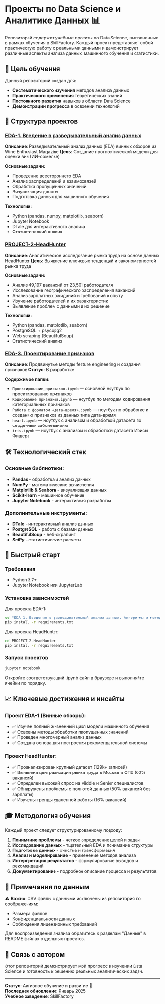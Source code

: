# Проекты по Data Science и Аналитике Данных 📊

Репозиторий содержит учебные проекты по Data Science, выполненные в рамках обучения в SkillFactory. Каждый проект представляет собой практическую работу с реальными данными и демонстрирует различные аспекты анализа данных, машинного обучения и статистики.

## 🎯 Цель обучения

Данный репозиторий создан для:
- **Систематического изучения** методов анализа данных
- **Практического применения** теоретических знаний
- **Постоянного развития** навыков в области Data Science
- **Демонстрации прогресса** в освоении технологий

## 📂 Структура проектов

### [EDA-1. Введение в разведывательный анализ данных](./EDA-1.%20Введение%20в%20разведывательный%20анализ%20данных.%20Алгоритмы%20и%20методы%20EDA/)

**Описание**: Разведывательный анализ данных (EDA) винных обзоров из Wine Enthusiast Magazine
**Цель**: Создание прогностической модели для оценки вин (ИИ-сомелье)

**Основные задачи:**
- Проведение всестороннего EDA
- Анализ распределений и взаимосвязей
- Обработка пропущенных значений
- Визуализация данных
- Подготовка данных для машинного обучения

**Технологии:**
- Python (pandas, numpy, matplotlib, seaborn)
- Jupyter Notebook
- DTale для интерактивного анализа
- Статистический анализ

### [PROJECT-2-HeadHunter](./PROJECT-2-HeadHunter/)

**Описание**: Аналитическое исследование рынка труда на основе данных HeadHunter
**Цель**: Выявление ключевых тенденций и закономерностей рынка труда

**Основные задачи:**
- Анализ 49,197 вакансий от 23,501 работодателя
- Исследование географического распределения вакансий
- Анализ зарплатных ожиданий и требований к опыту
- Изучение работодателей и их характеристик
- Выявление проблем с данными и их решение

**Технологии:**
- Python (pandas, matplotlib, seaborn)
- PostgreSQL + psycopg2
- Web scraping (BeautifulSoup)
- Статистический анализ

### [EDA-3. Проектирование признаков](./EDA-3.%20Проектирование%20признаков/)

**Описание**: Продвинутые методы feature engineering и создания признаков
**Статус**: В разработке

**Содержимое папки:**
- `Проектирование_признаков.ipynb` — основной ноутбук по проектированию признаков
- `Кодирование признаков.ipynb` — ноутбук по методам кодирования категориальных признаков
- `Работа с форматом «дата-время».ipynb` — ноутбук по обработке и созданию признаков из данных типа дата-время
- `heart.ipynb` — ноутбук с анализом и обработкой датасета по сердечным заболеваниям
- `iris.ipynb` — ноутбук с анализом и обработкой датасета Ирисы Фишера


## 🛠️ Технологический стек

### Основные библиотеки:
- **Pandas** - обработка и анализ данных
- **NumPy** - математические вычисления
- **Matplotlib & Seaborn** - визуализация данных
- **Scikit-learn** - машинное обучение
- **Jupyter Notebook** - интерактивная разработка

### Дополнительные инструменты:
- **DTale** - интерактивный анализ данных
- **PostgreSQL** - работа с базами данных
- **BeautifulSoup** - веб-скрапинг
- **SciPy** - статистические расчеты

## 🚀 Быстрый старт

### Требования
- Python 3.7+
- Jupyter Notebook или JupyterLab

### Установка зависимостей

Для проекта EDA-1:
```bash
cd "EDA-1. Введение в разведывательный анализ данных. Алгоритмы и методы EDA"
pip install -r requirements.txt
```

Для проекта HeadHunter:
```bash
cd PROJECT-2-HeadHunter
pip install -r requirements.txt
```

### Запуск проектов

```bash
jupyter notebook
```

Откройте соответствующий .ipynb файл в браузере и выполняйте ячейки по порядку.

## 📈 Ключевые достижения и инсайты

### Проект EDA-1 (Винные обзоры):
- ✅ Изучен полный жизненный цикл модели машинного обучения
- ✅ Освоены методы обработки пропущенных значений
- ✅ Проведен многомерный анализ данных
- ✅ Создана основа для построения рекомендательной системы

### Проект HeadHunter:
- ✅ Проанализирован крупный датасет (129k+ записей)
- ✅ Выявлена централизация рынка труда в Москве и СПб (60% вакансий)
- ✅ Определен высокий спрос на Middle и Senior специалистов
- ✅ Обнаружены проблемы с полнотой данных (50% вакансий без зарплаты)
- ✅ Изучены тренды удаленной работы (16% вакансий)

## 🎓 Методология обучения

Каждый проект следует структурированному подходу:

1. **Понимание проблемы** - четкое определение целей и задач
2. **Исследование данных** - тщательный EDA и понимание структуры
3. **Подготовка данных** - очистка и трансформация
4. **Анализ и моделирование** - применение методов анализа
5. **Интерпретация результатов** - формулирование выводов и рекомендаций
6. **Документирование** - подробное описание процесса и результатов

## 📝 Примечания по данным

⚠️ **Важно**: CSV файлы с данными исключены из репозитория по соображениям:
- Размера файлов
- Конфиденциальности данных
- Соблюдения лицензионных требований

Для воспроизведения анализа обратитесь к разделам "Данные" в README файлах отдельных проектов.

## 🔗 Связь с автором

Этот репозиторий демонстрирует мой прогресс в изучении Data Science и готовность к решению реальных аналитических задач.

---

**Статус**: Активное обучение и развитие 🚀  
**Последнее обновление**: Январь 2025  
**Учебное заведение**: SkillFactory 